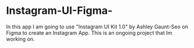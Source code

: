 # Instagram-UI-Figma-

In this app I am going to use "Instagram UI Kit 1.0" by Ashley Gaunt-Seo on Figma to create an Instagram App.
This is an ongoing project that Im working on.
